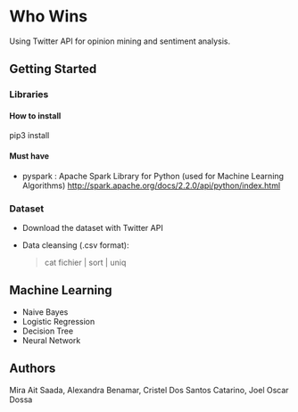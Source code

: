 # Who Wins

Using Twitter API for opinion mining and sentiment analysis.

## Getting Started

### Libraries

#### How to install

  pip3 install <library>

#### Must have

- pyspark : Apache Spark Library for Python (used for Machine Learning Algorithms)
  http://spark.apache.org/docs/2.2.0/api/python/index.html

### Dataset

- Download the dataset with Twitter API

- Data cleansing (.csv format):
  > cat fichier | sort | uniq

## Machine Learning

- Naive Bayes
- Logistic Regression
- Decision Tree
- Neural Network

## Authors

Mira Ait Saada, Alexandra Benamar, Cristel Dos Santos Catarino, Joel Oscar Dossa
